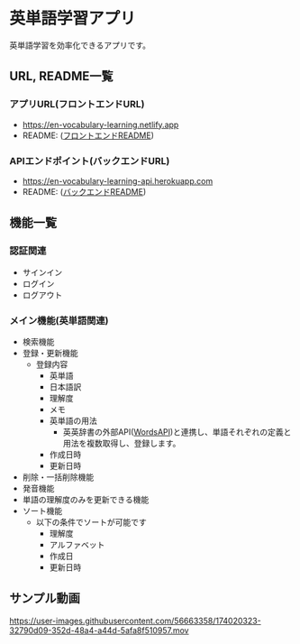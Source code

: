 # 英単語学習アプリ
英単語学習を効率化できるアプリです。

## URL, README一覧
### アプリURL(フロントエンドURL)
- https://en-vocabulary-learning.netlify.app
- README: ([フロントエンドREADME](https://github.com/yohei222/en_vocabulary_learning/blob/master/frontend/README.md))

### APIエンドポイント(バックエンドURL)
- https://en-vocabulary-learning-api.herokuapp.com
- README: ([バックエンドREADME](https://github.com/yohei222/en_vocabulary_learning/blob/master/backend/README.md))

## 機能一覧
### 認証関連
- サインイン
- ログイン
- ログアウト

### メイン機能(英単語関連)
- 検索機能
- 登録・更新機能
  - 登録内容
    - 英単語
    - 日本語訳
    - 理解度
    - メモ
    - 英単語の用法
      - 英英辞書の外部API([WordsAPI](https://www.wordsapi.com))と連携し、単語それぞれの定義と用法を複数取得し、登録します。
    - 作成日時
    - 更新日時    
- 削除・一括削除機能
- 発音機能
- 単語の理解度のみを更新できる機能
- ソート機能
  - 以下の条件でソートが可能です
    - 理解度
    - アルファベット
    - 作成日
    - 更新日時

## サンプル動画
https://user-images.githubusercontent.com/56663358/174020323-32790d09-352d-48a4-a44d-5afa8f510957.mov


